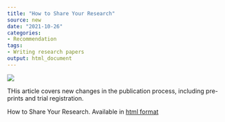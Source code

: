 ```yaml
---
title: "How to Share Your Research"
source: new
date: "2021-10-26"
categories:
- Recommendation
tags:
- Writing research papers
output: html_document
---
```


![](http://www.pmean.com/new-images/21/share-your-research-01.png)

<div class="notes">

THis article covers new changes in the publication process, including pre-prints and trial registration. 

How to Share Your Research. Available in [html format][plo1]

[plo1]: https://plos.org/resource/how-to-share-your-research/

</div>
